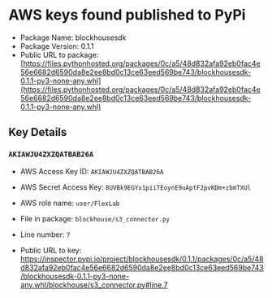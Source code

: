 # AWS keys found published to PyPi

* Package Name: blockhousesdk
* Package Version: 0.1.1
* Public URL to package: [https://files.pythonhosted.org/packages/0c/a5/48d832afa92eb0fac4e56e6682d6590da8e2ee8bd0c13ce63eed569be743/blockhousesdk-0.1.1-py3-none-any.whl](https://files.pythonhosted.org/packages/0c/a5/48d832afa92eb0fac4e56e6682d6590da8e2ee8bd0c13ce63eed569be743/blockhousesdk-0.1.1-py3-none-any.whl)

## Key Details

### `AKIAWJU4ZXZQATBAB26A`

* AWS Access Key ID: `AKIAWJU4ZXZQATBAB26A`
* AWS Secret Access Key: `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` 
* AWS role name: `user/FlexLab`
* File in package: `blockhouse/s3_connector.py`
* Line number: `7`

* Public URL to key: https://inspector.pypi.io/project/blockhousesdk/0.1.1/packages/0c/a5/48d832afa92eb0fac4e56e6682d6590da8e2ee8bd0c13ce63eed569be743/blockhousesdk-0.1.1-py3-none-any.whl/blockhouse/s3_connector.py#line.7


